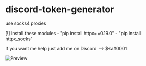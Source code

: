 # discord-token-generator


use socks4 proxies

[!] Install these modules
    - "pip install httpx==0.19.0"
    - "pip install httpx_socks"

If you want me help just add me on Discord --> $€a#0001

![Preview](https://cdn.discordapp.com/attachments/887033262550179842/921830264148197436/unknown.png)
